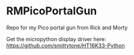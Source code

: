 # RMPicoPortalGun
Repo for my Pico portal gun from Rick and Morty

Get the micropython display driver here: https://github.com/smittytone/HT16K33-Python
